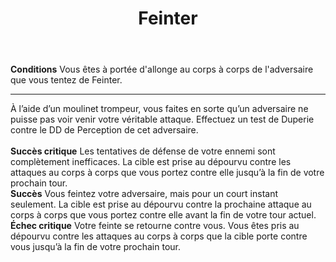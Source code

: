 ﻿---
# ATTENTION : Ne modifiez pas ce fichier
# Ce fichier est généré automatiquement par un script d'après les données du module Foundry VTT officiel et de sa traduction
title: Feinter
titleEn: Feint
id: QNAVeNKtHA0EUw4X
group: actions
---
<p><span id="ctl00_MainContent_DetailedOutput"><strong>Conditions</strong> Vous êtes à portée d'allonge au corps à corps de l'adversaire que vous tentez de Feinter.</span></p><hr><p>À l’aide d’un moulinet trompeur, vous faites en sorte qu’un adversaire ne puisse pas voir venir votre véritable attaque. Effectuez un test de Duperie contre le DD de Perception de cet adversaire.<br><br><strong>Succès critique</strong> Les tentatives de défense de votre ennemi sont complètement inefficaces. La cible est prise au dépourvu contre les attaques au corps à corps que vous portez contre elle jusqu’à la fin de votre prochain tour.<br><strong>Succès</strong> Vous feintez votre adversaire, mais pour un court instant seulement. La cible est prise au dépourvu contre la prochaine attaque au corps à corps que vous portez contre elle avant la fin de votre tour actuel.<br><strong>Échec critique</strong> Votre feinte se retourne contre vous. Vous êtes pris au dépourvu contre les attaques au corps à corps que la cible porte contre vous jusqu’à la fin de votre prochain tour.&nbsp;</p>
